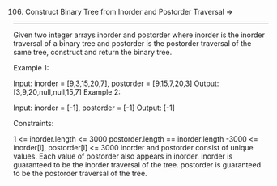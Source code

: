 106. Construct Binary Tree from Inorder and Postorder Traversal =>
---------------------------------------------------------------


Given two integer arrays inorder and postorder where inorder is the inorder traversal of a binary tree and postorder is the postorder traversal of the same tree, construct and return the binary tree.

 

Example 1:


Input: inorder = [9,3,15,20,7], postorder = [9,15,7,20,3]
Output: [3,9,20,null,null,15,7]
Example 2:

Input: inorder = [-1], postorder = [-1]
Output: [-1]
 

Constraints:

1 <= inorder.length <= 3000
postorder.length == inorder.length
-3000 <= inorder[i], postorder[i] <= 3000
inorder and postorder consist of unique values.
Each value of postorder also appears in inorder.
inorder is guaranteed to be the inorder traversal of the tree.
postorder is guaranteed to be the postorder traversal of the tree.
